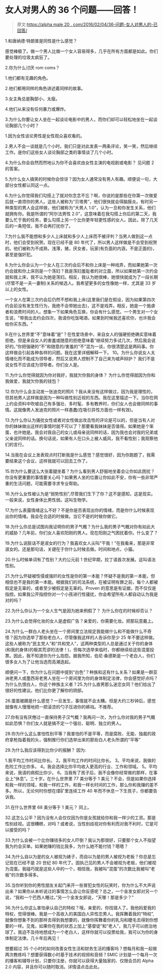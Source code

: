 # 女人对男人的 36 个问题——回答！

> 原文:[https://alpha male 20 . com/2016/02/04/36-问题-女人对男人的-已回答/](https://alphamale20.com/2016/02/04/36-questions-women-have-for-men-answered/)

1.和唐纳德·特朗普是同性是什么感觉？

感觉棒极了。做一个男人比做一个女人容易得多，几乎在所有方面都是如此。你们要处理的垃圾太疯狂了。

2.你为什么讨厌 rom coms？

1.他们都有无趣的角色。

2.他们都用同样的角色讲述着同样的故事。

3.女主角总是胸部小，太瘦。

4.他们从来没有任何暴力或爆炸。

3.为什么你要让女人坐在一起谈论电影中的男人，而你们却可以轻松地坐在一起谈论胸部几个小时？

1.因为女性谈论男性是女性观众喜欢看的。

2.男人不会一谈就是几个小时。我们只是对此发表一两条评论，笑一笑，然后继续工作。是你们这些女人谈论胸部之类的事情谈了几个小时。

4.为什么你会自然而然地认为你不会喜欢由女性主演的电视剧或电影？
见问题 2 的答案。

5.为什么女人搞笑的时候你会惊讶？因为女人通常没有男人有趣。顺便说一句，大部分女性都认同这一点。

6.为什么你觉得我们勾搭上了就对你念念不忘？啊，你说的是那些在你第一次做爱后就一直烦你的男人。这些人被称为“贝塔男”，他们很快就会得脑膜炎。有时另一种类型的男人会这样做，他们被称为“大男人 1.0”，认为一旦和你发生关系，他们就拥有你。我是所谓的“阿尔法男性 2.0”，这意味着在我勾搭上你后的第二天，我要么忙于我的任务，要么勾搭上另一个比你更年轻更性感的女人。因此，除了几天后的一条短信，我不会再打扰你了。

7.为什么我不能想和多少人上床就和多少人上床而不被评判？当男人做到这一点时，他们会受到祝贺。现在已经不是 80 年代了，所以男人这样做是不会受到祝贺的。他们被称为不成熟，浅薄，猪，厌女者，玩家(有负面的内涵，不是正面的)，甚至是强奸犯。

8.为什么你会认为一个女人在三次约会后不和你上床是一种戏弄，而如果她第一次约会就和你上床则是一个荡妇？我是荡妇羞耻者的对立面，所以如果她第一次约会就和我上床，我不认为她是荡妇。相反，我认为她很棒，她很快就成为了一段长期(尽管不是一夫一妻制)关系的候选人。我希望更多的女性像她一样，尤其是 33 岁以上的女性。

一个女人在第三次约会后仍然不想和我上床(这里我们是在假设，因为如果第四次约会前没有发生性行为，我绝不会带她出去)，这不是戏弄。相反，她是一个施虐者和浪费时间的人。想象一下如果角色互换，你会有什么感觉。一个男生对一个女生说，"带我出去约会四次，我请你吃饭喝酒，如果到时候我还喜欢你，也许我会给你买东西。"

9.在什么世界里“不”意味着“是”？在性爱场景中，来自女人的强硬拒绝确实意味着拒绝。但是来自女人的害羞或随意的拒绝意味着“继续努力多试几次，然后我会说好的。”你把强硬的“不”和随意的/害羞的“不”混为一谈，你很清楚这是两码事。你这样做会引起各种各样的问题。我在这里详细解释一下。 10。为什么你说女人太情绪化而不能成为领导者，然后又说男人控制不了自己来为嘘声辩护？
我们不是说女性不应该成为领导者。你们女人是。

11.为什么你觉得就因为你对我好，我就欠你我的身体？
为什么你觉得就因为你和我做爱，我就欠你我的钱包？

12.你为什么会主动发一张迪克的照片？我从来没有这样做过，因为我是理性的，但其他男人这样做是因为一种叫做性别近视的东西。我在这里描述一下。当你在网上约会资料中吹嘘自己有多强壮、多时髦、多有教养时，你们女人也会做同样的事情。这就像男人发迪克的照片一样愚蠢(在吸引异性方面也一样有效)。

13.为什么你认为骚扰女性或者对女性做出攻击性的评论是可以的，但是当有人对你的妹妹做出这样的事情时就不可以了？那要看我妹妹是否值得。如果她是个笨蛋，也许她是。我会对我自己的女儿或母亲说同样的话，因为我也会对我的兄弟或父亲说同样的话。换句话说，如果有人在口头上被人威风，我不看性别；我观察他们的言行。

14.当我在会议上发表观点时打断我是什么感觉？感觉很好，因为你跑题了，我需要结束这个会议，这样我就可以回去工作了。

15.你为什么要这么大张着腿坐着？为什么看到男人舒服地坐着会让你如此困扰？你没有更重要的事情要关心吗？如果男人坐的位置让你如此不安，你有一些非常严重的生活问题，可能需要寻求专业帮助。

16.为什么女性被认为是“弱势性别”,尽管我们生下了你？这不是感知，这是现实。一般来说，女性身体比男性弱。这叫生物学。

17.为什么表露情绪这么不好？不是你是否表现出你的情绪，而是你什么时候表现出你的情绪。我会在合适的时候做。当它不是的时候你做它。

18.为什么你总是试图向我证明你的男子气概？为什么我的男子气概对你有如此大的威胁？几年前，你们女人喜欢阳刚的男人。现在阳刚之气困扰着你。什么变了？

19.为什么说脏话不是淑女的行为？我喜欢女人尖叫“干我！”在我看来，那是非常淑女的。还是那句话，关键在于你什么时候去做。时间和地点，小猫。

20.什么时候单词有了性别？大约公元前 1 世纪早期，拉丁语首次发展。这叫语法性别。

21.为什么怀疑被性侵或强奸的女性是你的第一本能？怀疑不是我的第一本能，但相信也不是我的第一本能。根据我们的司法系统，在被证明有罪之前，每个人都被假定是无辜的，或者至少被假定是无辜的。Proven 的意思是有证据，而不仅仅是指控。如果我公开指控你对一个小孩进行性骚扰，你会希望所有人都自动认为我是对的吗？

22.为什么你认为一个女人生气是因为她来例假了？
为什么你在的时候却否认？

23.为什么会觉得化妆的女人是虚假广告？亲爱的，你需要化妆。把那玩意戴上。

24.为什么一群白人老头坐在一个房间里立法规定我能做什么和不能做什么不奇怪？因为你选举了那些老白人，尽管像我这样的人告诉你至少 25 年不要这样做。这些人被称为“民主党人”和“共和党人”，这两种类型的人总是通过关于你的身体(和我的身体)的极其荒谬的法律！)，但每次选举来临时，你都继续给这些混蛋投票。因此，我不知道你为什么抱怨。据我所知，伯尼·桑德斯是一个老白人，你们很多女人为了让他当选而高潮迭起。

顺便问一下，你为什么在问题中提到“白色”？种族和这有什么关系？如果是一群亚洲老男人或墨西哥老男人坐在一个房间里为你的身体制定法律，你会感觉好点吗？为什么仇恨白人，你这个种族主义者？25.为什么直男那么迷恋女同？他们给出了很好的性建议。他们比你更了解你的阴部。

26.蛋蛋被踢是什么感觉？一旦发生，事情就不会太糟。但是大约三秒钟后，感觉就像有人慢慢地把一把滚烫的勺子压进你的裤裆。不推荐。

27.你有没有厌倦过一直保持男子汉气概？我再问一次，为什么你对我的男子气概如此恐惧？你们女人就是搞不定一个强壮、聪明、独立的男人。

28.你为什么这么害怕性别平等？我害怕的不是平等，而是腐败、无能、独裁的政府拿枪指着我的头，强制推行你们选举出来的那些白人老头所谓的“平等”

29.为什么我应该得到比你少的报酬？
因为:

1.我平均工作时间比你长。
2。我平均工作的时间比你长。
3。平均来说，我做的危险工作比你多。
4。我会选择比你平均收入更高的行业、工作和领域。
5。平均来说，我请的病假比你少。
6。当我有了孩子后，我不会像你经常做的那样，在事业上“休息”。三十岁。在什么世界里 77 美分等于 1 美元？不会，但是如果你选择和我一样的领域，和我一样的工作，和我一样长时间的工作，那么你和我赚的差不多。所以，无论何时你想在煤矿里连续工作 40 年而不休息一下生孩子，你都要告诉我。

31.在什么世界里 68 美分等于 1 美元？
同上。

32.这怎么公平？因为没有人会仅仅因为你是女孩就给你和我一样少的工资。那是性别歧视。这很糟糕，对吗？或者说，当性别歧视对你有利而对我不利时，它是可以接受的吗？

33.为什么会被一个比你赚钱多的女人吓倒？我认为那很好，只要那个女人不指望我为约会买单。如果她赚的钱比我多，为什么她不能付钱？嗯嗯？

34.为什么自以为是的女人被视为婊子，而自以为是的男人被视为老板？你总是忘记现在已经不是 20 世纪 80 年代了。固执己见的男人不会被视为老板，他们被视为混蛋。我碰巧就是这些人中的一个，相信我，我被叫“混蛋”的次数比我被叫“老板”的次数多得多。

35.当你听到你的男性朋友关起门来开一些冒犯女性的玩笑时，你为什么不大声说出来？如果你从未听说过的事情怎么会让你反感呢？总之，一个金发女郎对另一个说，“我和一个巴西人睡过。”另一个金发女郎说，“天哪！那是多少？”

36.为什么你这么害怕承认自己的特权？哦，亲爱的，你找错人了。我他妈爱我的特权，觉得很棒。我是一个高收入的美国白人异性恋男人。我挥舞着我的“特权”,就像你想象不到的那样去得到我想要的，就像你挥舞着你的乳沟和睫毛去得到你想要的一样。见鬼，如果你在我的状态上加上“基督徒”和“老人”，我几乎可以统治地球了。我迫不及待地想成为一个老白人，这样你就可以投票给我，我可以为你的身体制定法律。几十年后再见！

想要超过 35 个小时的如何改善女性生活和财务生活的播客吗？想每月和我一起做两次教练吗？想要获得数小时基于技术的视频和音频？SMIC 计划是一个每月一次的播客和辅导计划，只要你注册，你就可以获得大量独家的、仅限会员的 Alpha 2.0 内容，并且你可以随时取消。详情请点击此处。